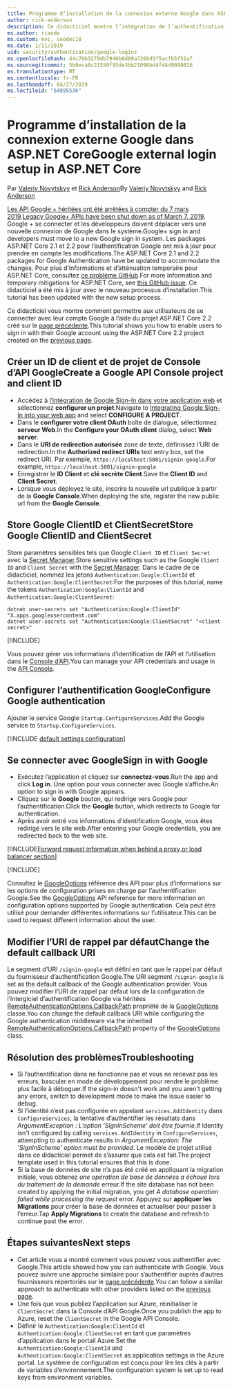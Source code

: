 ```yaml
---
title: Programme d’installation de la connexion externe Google dans ASP.NET Core
author: rick-anderson
description: Ce didacticiel montre l’intégration de l’authentification d’utilisateur de compte Google dans une application ASP.NET Core existante.
ms.author: riande
ms.custom: mvc, seodec18
ms.date: 1/11/2019
uid: security/authentication/google-logins
ms.openlocfilehash: 44c79b3279db7946b6d89a726bd3f5acfb5f51af
ms.sourcegitcommit: 5b0eca8c21550f95de3bb21096bd4fd4d9098026
ms.translationtype: MT
ms.contentlocale: fr-FR
ms.lasthandoff: 04/27/2019
ms.locfileid: "64895536"
---
```

# <a name="google-external-login-setup-in-aspnet-core"></a><span data-ttu-id="66614-103">Programme d’installation de la connexion externe Google dans ASP.NET Core</span><span class="sxs-lookup"><span data-stu-id="66614-103">Google external login setup in ASP.NET Core</span></span>

<span data-ttu-id="66614-104">Par [Valeriy Novytskyy](https://github.com/01binary) et [Rick Anderson](https://twitter.com/RickAndMSFT)</span><span class="sxs-lookup"><span data-stu-id="66614-104">By [Valeriy Novytskyy](https://github.com/01binary) and [Rick Anderson](https://twitter.com/RickAndMSFT)</span></span>

<span data-ttu-id="66614-105">[Les API Google + héritées ont été arrêtées à compter du 7 mars 2019](https://developers.google.com/+/api-shutdown).</span><span class="sxs-lookup"><span data-stu-id="66614-105">[Legacy Google+ APIs have been shut down as of March 7, 2019](https://developers.google.com/+/api-shutdown).</span></span> <span data-ttu-id="66614-106">Google + se connecter et les développeurs doivent déplacer vers une nouvelle connexion de Google dans le système.</span><span class="sxs-lookup"><span data-stu-id="66614-106">Google+ sign in and developers must move to a new Google sign in system.</span></span> <span data-ttu-id="66614-107">Les packages ASP.NET Core 2.1 et 2.2 pour l’authentification Google ont mis à jour pour prendre en compte les modifications.</span><span class="sxs-lookup"><span data-stu-id="66614-107">The ASP.NET Core 2.1 and 2.2 packages for Google Authentication have be updated to accommodate the changes.</span></span> <span data-ttu-id="66614-108">Pour plus d’informations et d’atténuation temporaire pour ASP.NET Core, consultez [ce problème GitHub](https://github.com/aspnet/AspNetCore/issues/6486).</span><span class="sxs-lookup"><span data-stu-id="66614-108">For more information and temporary mitigations for ASP.NET Core, see [this GitHub issue](https://github.com/aspnet/AspNetCore/issues/6486).</span></span> <span data-ttu-id="66614-109">Ce didacticiel a été mis à jour avec le nouveau processus d’installation.</span><span class="sxs-lookup"><span data-stu-id="66614-109">This tutorial has been updated with the new setup process.</span></span>

<span data-ttu-id="66614-110">Ce didacticiel vous montre comment permettre aux utilisateurs de se connecter avec leur compte Google à l’aide du projet ASP.NET Core 2.2 créé sur le [page précédente](xref:security/authentication/social/index).</span><span class="sxs-lookup"><span data-stu-id="66614-110">This tutorial shows you how to enable users to sign in with their Google account using the ASP.NET Core 2.2 project created on the [previous page](xref:security/authentication/social/index).</span></span>

## <a name="create-a-google-api-console-project-and-client-id"></a><span data-ttu-id="66614-111">Créer un ID de client et de projet de Console d’API Google</span><span class="sxs-lookup"><span data-stu-id="66614-111">Create a Google API Console project and client ID</span></span>

* <span data-ttu-id="66614-112">Accédez à [l’intégration de Google Sign-In dans votre application web](https://developers.google.com/identity/sign-in/web/devconsole-project) et sélectionnez **configurer un projet**.</span><span class="sxs-lookup"><span data-stu-id="66614-112">Navigate to [Integrating Google Sign-In into your web app](https://developers.google.com/identity/sign-in/web/devconsole-project) and select **CONFIGURE A PROJECT**.</span></span>
* <span data-ttu-id="66614-113">Dans le **configurer votre client OAuth** boîte de dialogue, sélectionnez **serveur Web**.</span><span class="sxs-lookup"><span data-stu-id="66614-113">In the **Configure your OAuth client** dialog, select **Web server**.</span></span>
* <span data-ttu-id="66614-114">Dans le **URI de redirection autorisée** zone de texte, définissez l’URI de redirection.</span><span class="sxs-lookup"><span data-stu-id="66614-114">In the **Authorized redirect URIs** text entry box, set the redirect URI.</span></span> <span data-ttu-id="66614-115">Par exemple, `https://localhost:5001/signin-google`.</span><span class="sxs-lookup"><span data-stu-id="66614-115">For example, `https://localhost:5001/signin-google`</span></span>
* <span data-ttu-id="66614-116">Enregistrer le **ID Client** et **clé secrète Client**.</span><span class="sxs-lookup"><span data-stu-id="66614-116">Save the **Client ID** and **Client Secret**.</span></span>
* <span data-ttu-id="66614-117">Lorsque vous déployez le site, inscrire la nouvelle url publique à partir de la **Google Console**.</span><span class="sxs-lookup"><span data-stu-id="66614-117">When deploying the site, register the new public url from the **Google Console**.</span></span>

## <a name="store-google-clientid-and-clientsecret"></a><span data-ttu-id="66614-118">Store Google ClientID et ClientSecret</span><span class="sxs-lookup"><span data-stu-id="66614-118">Store Google ClientID and ClientSecret</span></span>

<span data-ttu-id="66614-119">Store paramètres sensibles tels que Google `Client ID` et `Client Secret` avec la [Secret Manager](xref:security/app-secrets).</span><span class="sxs-lookup"><span data-stu-id="66614-119">Store sensitive settings such as the Google `Client ID` and `Client Secret` with the [Secret Manager](xref:security/app-secrets).</span></span> <span data-ttu-id="66614-120">Dans le cadre de ce didacticiel, nommez les jetons `Authentication:Google:ClientId` et `Authentication:Google:ClientSecret`:</span><span class="sxs-lookup"><span data-stu-id="66614-120">For the purposes of this tutorial, name the tokens `Authentication:Google:ClientId` and `Authentication:Google:ClientSecret`:</span></span>

```console
dotnet user-secrets set "Authentication:Google:ClientId" "X.apps.googleusercontent.com"
dotnet user-secrets set "Authentication:Google:ClientSecret" "<client secret>"
```

[!INCLUDE[](~/includes/environmentVarableColon.md)]

<span data-ttu-id="66614-121">Vous pouvez gérer vos informations d’identification de l’API et l’utilisation dans le [Console d’API](https://console.developers.google.com/apis/dashboard).</span><span class="sxs-lookup"><span data-stu-id="66614-121">You can manage your API credentials and usage in the [API Console](https://console.developers.google.com/apis/dashboard).</span></span>

## <a name="configure-google-authentication"></a><span data-ttu-id="66614-122">Configurer l’authentification Google</span><span class="sxs-lookup"><span data-stu-id="66614-122">Configure Google authentication</span></span>

<span data-ttu-id="66614-123">Ajouter le service Google `Startup.ConfigureServices`.</span><span class="sxs-lookup"><span data-stu-id="66614-123">Add the Google service to `Startup.ConfigureServices`.</span></span>

[!INCLUDE [default settings configuration](includes/default-settings2-2.md)]

## <a name="sign-in-with-google"></a><span data-ttu-id="66614-124">Se connecter avec Google</span><span class="sxs-lookup"><span data-stu-id="66614-124">Sign in with Google</span></span>

* <span data-ttu-id="66614-125">Exécutez l’application et cliquez sur **connectez-vous**.</span><span class="sxs-lookup"><span data-stu-id="66614-125">Run the app and click **Log in**.</span></span> <span data-ttu-id="66614-126">Une option pour vous connecter avec Google s’affiche.</span><span class="sxs-lookup"><span data-stu-id="66614-126">An option to sign in with Google appears.</span></span>
* <span data-ttu-id="66614-127">Cliquez sur le **Google** bouton, qui redirige vers Google pour l’authentification.</span><span class="sxs-lookup"><span data-stu-id="66614-127">Click the **Google** button, which redirects to Google for authentication.</span></span>
* <span data-ttu-id="66614-128">Après avoir entré vos informations d’identification Google, vous êtes redirigé vers le site web.</span><span class="sxs-lookup"><span data-stu-id="66614-128">After entering your Google credentials, you are redirected back to the web site.</span></span>

[!INCLUDE[Forward request information when behind a proxy or load balancer section](includes/forwarded-headers-middleware.md)]

[!INCLUDE[](includes/chain-auth-providers.md)]

<span data-ttu-id="66614-129">Consultez le [GoogleOptions](/dotnet/api/microsoft.aspnetcore.authentication.google.googleoptions) référence des API pour plus d’informations sur les options de configuration prises en charge par l’authentification Google.</span><span class="sxs-lookup"><span data-stu-id="66614-129">See the [GoogleOptions](/dotnet/api/microsoft.aspnetcore.authentication.google.googleoptions) API reference for more information on configuration options supported by Google authentication.</span></span> <span data-ttu-id="66614-130">Cela peut être utilisé pour demander différentes informations sur l’utilisateur.</span><span class="sxs-lookup"><span data-stu-id="66614-130">This can be used to request different information about the user.</span></span>

## <a name="change-the-default-callback-uri"></a><span data-ttu-id="66614-131">Modifier l’URI de rappel par défaut</span><span class="sxs-lookup"><span data-stu-id="66614-131">Change the default callback URI</span></span>

<span data-ttu-id="66614-132">Le segment d’URI `/signin-google` est défini en tant que le rappel par défaut du fournisseur d’authentification Google.</span><span class="sxs-lookup"><span data-stu-id="66614-132">The URI segment `/signin-google` is set as the default callback of the Google authentication provider.</span></span> <span data-ttu-id="66614-133">Vous pouvez modifier l’URI de rappel par défaut lors de la configuration de l’intergiciel d’authentification Google via héritées [RemoteAuthenticationOptions.CallbackPath](/dotnet/api/microsoft.aspnetcore.authentication.remoteauthenticationoptions.callbackpath) propriété de la [GoogleOptions](/dotnet/api/microsoft.aspnetcore.authentication.google.googleoptions) classe.</span><span class="sxs-lookup"><span data-stu-id="66614-133">You can change the default callback URI while configuring the Google authentication middleware via the inherited [RemoteAuthenticationOptions.CallbackPath](/dotnet/api/microsoft.aspnetcore.authentication.remoteauthenticationoptions.callbackpath) property of the [GoogleOptions](/dotnet/api/microsoft.aspnetcore.authentication.google.googleoptions) class.</span></span>

## <a name="troubleshooting"></a><span data-ttu-id="66614-134">Résolution des problèmes</span><span class="sxs-lookup"><span data-stu-id="66614-134">Troubleshooting</span></span>

* <span data-ttu-id="66614-135">Si l’authentification dans ne fonctionne pas et vous ne recevez pas les erreurs, basculer en mode de développement pour rendre le problème plus facile à déboguer.</span><span class="sxs-lookup"><span data-stu-id="66614-135">If the sign-in doesn't work and you aren't getting any errors, switch to development mode to make the issue easier to debug.</span></span>
* <span data-ttu-id="66614-136">Si l’identité n’est pas configurée en appelant `services.AddIdentity` dans `ConfigureServices`, la tentative d’authentifier les résultats dans *ArgumentException : L’option 'SignInScheme' doit être fournie*.</span><span class="sxs-lookup"><span data-stu-id="66614-136">If Identity isn't configured by calling `services.AddIdentity` in `ConfigureServices`, attempting to authenticate results in *ArgumentException: The 'SignInScheme' option must be provided*.</span></span> <span data-ttu-id="66614-137">Le modèle de projet utilisé dans ce didacticiel permet de s’assurer que cela est fait.</span><span class="sxs-lookup"><span data-stu-id="66614-137">The project template used in this tutorial ensures that this is done.</span></span>
* <span data-ttu-id="66614-138">Si la base de données de site n’a pas été créé en appliquant la migration initiale, vous obtenez *une opération de base de données a échoué lors du traitement de la demande* erreur.</span><span class="sxs-lookup"><span data-stu-id="66614-138">If the site database has not been created by applying the initial migration, you get *A database operation failed while processing the request* error.</span></span> <span data-ttu-id="66614-139">Appuyez sur **appliquer les Migrations** pour créer la base de données et actualiser pour passer à l’erreur.</span><span class="sxs-lookup"><span data-stu-id="66614-139">Tap **Apply Migrations** to create the database and refresh to continue past the error.</span></span>

## <a name="next-steps"></a><span data-ttu-id="66614-140">Étapes suivantes</span><span class="sxs-lookup"><span data-stu-id="66614-140">Next steps</span></span>

* <span data-ttu-id="66614-141">Cet article vous a montré comment vous pouvez vous authentifier avec Google.</span><span class="sxs-lookup"><span data-stu-id="66614-141">This article showed how you can authenticate with Google.</span></span> <span data-ttu-id="66614-142">Vous pouvez suivre une approche similaire pour s’authentifier auprès d’autres fournisseurs répertoriés sur le [page précédente](xref:security/authentication/social/index).</span><span class="sxs-lookup"><span data-stu-id="66614-142">You can follow a similar approach to authenticate with other providers listed on the [previous page](xref:security/authentication/social/index).</span></span>
* <span data-ttu-id="66614-143">Une fois que vous publiez l’application sur Azure, réinitialiser le `ClientSecret` dans la Console d’API Google.</span><span class="sxs-lookup"><span data-stu-id="66614-143">Once you publish the app to Azure, reset the `ClientSecret` in the Google API Console.</span></span>
* <span data-ttu-id="66614-144">Définir le `Authentication:Google:ClientId` et `Authentication:Google:ClientSecret` en tant que paramètres d’application dans le portail Azure.</span><span class="sxs-lookup"><span data-stu-id="66614-144">Set the `Authentication:Google:ClientId` and `Authentication:Google:ClientSecret` as application settings in the Azure portal.</span></span> <span data-ttu-id="66614-145">Le système de configuration est conçu pour lire les clés à partir de variables d’environnement.</span><span class="sxs-lookup"><span data-stu-id="66614-145">The configuration system is set up to read keys from environment variables.</span></span>
